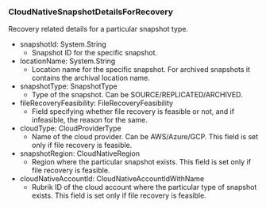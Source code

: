 ### CloudNativeSnapshotDetailsForRecovery
Recovery related details for a particular snapshot type.

- snapshotId: System.String
  - Snapshot ID for the specific snapshot.
- locationName: System.String
  - Location name for the specific snapshot. For archived snapshots it contains the archival location name.
- snapshotType: SnapshotType
  - Type of the snapshot. Can be SOURCE/REPLICATED/ARCHIVED.
- fileRecoveryFeasibility: FileRecoveryFeasibility
  - Field specifying whether file recovery is feasible or not, and if infeasible, the reason for the same.
- cloudType: CloudProviderType
  - Name of the cloud provider. Can be AWS/Azure/GCP. This field is set only if file recovery is feasible.
- snapshotRegion: CloudNativeRegion
  - Region where the particular snapshot exists. This field is set only if file recovery is feasible.
- cloudNativeAccountId: CloudNativeAccountIdWithName
  - Rubrik ID of the cloud account where the particular type of snapshot exists. This field is set only if file recovery is feasible. 
